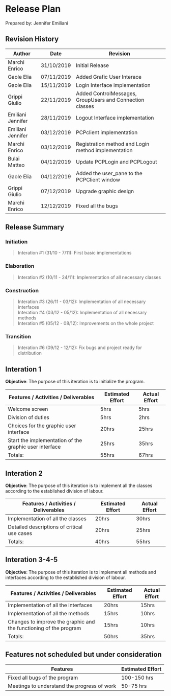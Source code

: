 # Release Plan

Prepared by: Jennifer Emiliani



## **Revision History**

|**Author**|**Date**|**Revision**|
|--------|--------|--------|
|Marchi Enrico|31/10/2019|Initial Release|
|Gaole Elia|07/11/2019|Added Grafic User Interace|
|Gaole Elia|15/11/2019|Login Interface implementation|
|Grippi Giulio|22/11/2019|Added ControlMessages, GroupUsers and Connection  classes|
|Emiliani Jennifer|28/11/2019|Logout Interface implementation|
|Emiliani Jennifer|03/12/2019|PCPclient implementation|
|Marchi Enrico|03/12/2019|Registration method and Login method implementation|
|Bulai Matteo|04/12/2019|Update PCPLogin and PCPLogout|
|Gaole Elia|04/12/2019|Added the user_pane to the PCPClient window|
|Grippi Giulio|07/12/2019|Upgrade graphic design|
|Marchi Enrico|12/12/2019|Fixed all the bugs|



## **Release Summary**

### **Initiation**  

>Interation #1  (31/10 - 7/11): First basic implementations

### **Elaboration**

>Interation #2 (10/11 - 24/11): Implementation of all necessary classes

### **Construction**

>Interation #3 (26/11 - 03/12): Implementation of all necessary interfaces  
>Interation #4 (03/12 - 05/12): Implementation of all necessary methods  
>Interation #5 (05/12 - 08/12): Improvements on the whole project

### **Transition**

>Interation #6 (09/12 - 12/12): Fix bugs and project ready for distribution  



## **Interation 1**

**Objective**: The purpose of this iteration is to initialize the program.

|**Features / Activities / Deliverables**|**Estimated Effort**|**Actual Effort**|
|--------|--------|--------|
|Welcome screen|5hrs|5hrs|
|Division of duties|5hrs|2hrs|
|Choices for the graphic user interface|20hrs|25hrs|
|Start the implementation of the graphic user interface|25hrs|35hrs|
|Totals:|55hrs|67hrs|


## **Interation 2**

**Objective**: The purpose of this iteration is to implement all the classes according to the established division of labour.

|**Features / Activities / Deliverables**|**Estimated Effort**|**Actual Effort**|
|--------|--------|--------|
|Implementation of all the classes|20hrs|30hrs|
|Detailed descriptions of critical use cases|20hrs|25hrs|
|Totals:|40hrs|55hrs|


## **Interation 3-4-5**

**Objective**: The purpose of this iteration is to implement all methods and interfaces according to the established division of labour.

|**Features / Activities / Deliverables**|**Estimated Effort**|**Actual Effort**|
|--------|--------|--------|
|Implementation of all the interfaces|20hrs|15hrs|
|Implementation of all the methods|15hrs|10hrs|
|Changes to improve the graphic and the functioning of the program|15hrs|10hrs|
|Totals:|50hrs|35hrs|


## **Features not scheduled but under consideration**

|**Features**|**Estimated Effort**|
|--------|--------|
|Fixed all bugs of the program|100-150 hrs|
|Meetings to understand the progress of work|50-75 hrs|
